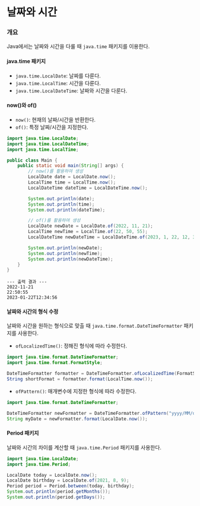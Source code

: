 # 날짜와 시간

### 개요

Java에서는 날짜와 시간을 다룰 때 `java.time` 패키지를 이용한다.

#### java.time 패키지

- `java.time.LocalDate`: 날짜를 다룬다.
- `java.time.LocalTime`: 시간을 다룬다.
- `java.time.LocalDateTime`: 날짜와 시간을 다룬다.

#### now()와 of()

- `now()`: 현재의 날짜/시간을 반환한다.
- `of()`: 특정 날짜/시간을 지정한다.

```java
import java.time.LocalDate;
import java.time.LocalDateTime;
import java.time.LocalTime;

public class Main {
    public static void main(String[] args) {
        // now()를 활용하여 생성
        LocalDate date = LocalDate.now();
        LocalTime time = LocalTime.now();
        LocalDateTime dateTime = LocalDateTime.now();

        System.out.println(date);
        System.out.println(time);
        System.out.println(dateTime);

        // of()를 활용하여 생성
        LocalDate newDate = LocalDate.of(2022, 11, 21);
        LocalTime newTime = LocalTime.of(22, 50, 55);
        LocalDateTime newDateTime = LocalDateTime.of(2023, 1, 22, 12, 34, 56);

        System.out.println(newDate);
        System.out.println(newTime);
        System.out.println(newDateTime);
    }
}
```

```
--- 출력 결과 ---
2022-11-21
22:50:55
2023-01-22T12:34:56
```

#### 날짜와 시간의 형식 수정

날짜와 시간을 원하는 형식으로 맞출 때 `java.time.format.DateTimeFormatter` 패키지를 사용한다.

- `ofLocalizedTime()`: 정해진 형식에 따라 수정한다.

```java
import java.time.format.DateTimeFormatter;
import java.time.format.FormatStyle;

DateTimeFormatter formatter = DateTimeFormatter.ofLocalizedTime(FormatStyle.SHORT);	# FormatStyle에는 SHORT, MEDIUM 등이 있다.
String shortFormat = formatter.format(LocalTime.now());
```

- `ofPattern()`: 매개변수에 지정한 형식에 따라 수정한다.

```java
import java.time.format.DateTimeFormatter;

DateTimeFormatter newFormatter = DateTimeFormatter.ofPattern("yyyy/MM/dd");
String myDate = newFormatter.format(LocalDate.now());
```

#### Period 패키지

날짜와 시간의 차이를 계산할 때 `java.time.Period` 패키지를 사용한다.

```java
import java.time.LocalDate;
import java.time.Period;

LocalDate today = LocalDate.now();
LocalDate birthday = LocalDate.of(2021, 8, 9);
Period period = Period.between(today, birthday);
System.out.println(period.getMonths());
System.out.println(period.getDays());
```

